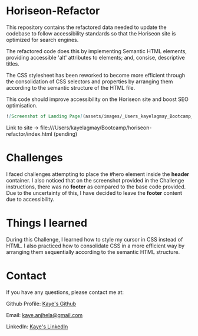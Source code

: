 # Horiseon-Refactor

This repository contains the refactored data needed to update the codebase to follow accessibility standards so that the Horiseon site is optimized for search engines.

The refactored code does this by implementing Semantic HTML elements, providing accessible 'alt' attributes to elements; and, consise, descriptive titles.

The CSS stylesheet has been reworked to become more efficient through the consolidation of CSS selectors and properties by arranging them according to the semantic structure of the HTML file. 

This code should improve accessibility on the Horiseon site and boost SEO optimisation. 

```md
![Screenshot of Landing Page](assets/images/_Users_kayelagmay_Bootcamp_horiseon-refactor_index.html (1).png)
```

Link to site -> file:///Users/kayelagmay/Bootcamp/horiseon-refactor/index.html (pending)

# Challenges 

I faced challenges attempting to place the #hero element inside the **header** container.
I also noticed that on the screenshot provided in the Challenge instructions, there was no **footer** as compared to the base code provided. Due to the uncertainty of this, I have decided to leave the **footer** content due to accessibility. 
 
# Things I learned

During this Challenge, I learned how to style my cursor in CSS instead of HTML.
I also practiced how to consolidate CSS in a more efficient way by arranging them sequentially according to the semantic HTML structure.
 
# Contact

If you have any questions, please contact me at: 
 
  Github Profile: [Kaye's Github](https://github.com/kaye-anjhela)  

  Email: kaye.anjhela@gmail.com

  LinkedIn: [Kaye's LinkedIn](https://linkedin.com/in/kayelagmay)